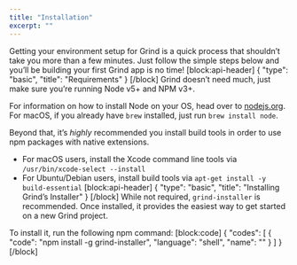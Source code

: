 ```yaml
---
title: "Installation"
excerpt: ""
---
```

Getting your environment setup for Grind is a quick process that shouldn’t take you more than a few minutes.  Just follow the simple steps below and you’ll be building your first Grind app is no time!
[block:api-header]
{
  "type": "basic",
  "title": "Requirements"
}
[/block]
Grind doesn’t need much, just make sure you’re running Node v5+ and NPM v3+.

For information on how to install Node on your OS, head over to [nodejs.org](https://nodejs.org/). For macOS, if you already have `brew` installed, just run `brew install node`.

Beyond that, it’s _highly_ recommended you install build tools in order to use npm packages with native extensions.
* For macOS users, install the Xcode command line tools via `/usr/bin/xcode-select --install`
* For Ubuntu/Debian users, install build tools via `apt-get install -y build-essential`
[block:api-header]
{
  "type": "basic",
  "title": "Installing Grind’s Installer"
}
[/block]
While not required, `grind-installer` is recommended.  Once installed, it provides the easiest way to get started on a new Grind project.

To install it, run the following npm command:
[block:code]
{
  "codes": [
    {
      "code": "npm install -g grind-installer",
      "language": "shell",
      "name": ""
    }
  ]
}
[/block]